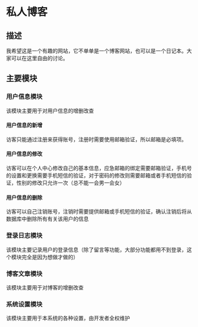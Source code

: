 # 私人博客

## 描述

我希望这是一个有趣的网站，它不单单是一个博客网站，也可以是一个日记本。大家可以在这里自由的讨论。

## 主要模块

### 用户信息模块

该模块主要用于对用户信息的增删改查

#### 用户信息的新增

访客只能通过注册来获得账号，注册时需要使用邮箱验证，所以邮箱是必填项。

#### 用户信息的修改

访客可以在个人中心修改自己的基本信息，应急邮箱的绑定需要邮箱验证，手机号的设置和更换需要手机短信的验证，对于密码的修改则需要邮箱或者手机短信的验证，性别的修改只允许一次（总不能一会男一会女）

#### 用户信息的删除

访客可以自己注销账号，注销时需要提供邮箱或手机短信的验证，确认注销后将从数据库中删除所有有关该用户的信息

### 登录日志模块

该模块主要记录用户的登录信息（除了留言等功能，大部分功能都用不到登录，这个模块完全是因为想做才做的）

### 博客文章模块

该模块主要用于对博客的增删改查

### 系统设置模块

该模块主要用于本系统的各种设置，由开发者全权维护